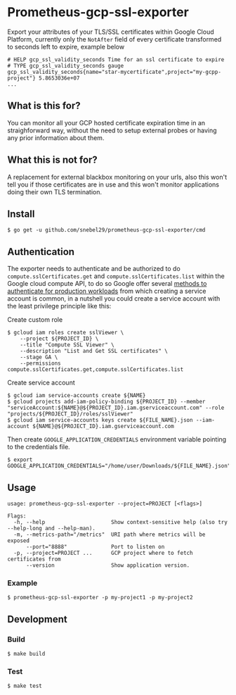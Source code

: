 # Prometheus-gcp-ssl-exporter
Export your attributes of your TLS/SSL certificates within Google Cloud Platform, currently only the `NotAfter` field of every certificate transformed to seconds left to expire, example below

```
# HELP gcp_ssl_validity_seconds Time for an ssl certificate to expire
# TYPE gcp_ssl_validity_seconds gauge
gcp_ssl_validity_seconds{name="star-mycertificate",project="my-gcpp-project"} 5.8653036e+07
...
```

## What is this for?
You can monitor all your GCP hosted certificate expiration time in an straighforward way, without the need to setup external probes or having any prior information about them.

## What this is not for?
A replacement for external blackbox monitoring on your urls, also this won't tell you if those certificates are in use and this won't monitor applications doing their own TLS termination.

## Install
```
$ go get -u github.com/snebel29/prometheus-gcp-ssl-exporter/cmd
```

## Authentication
The exporter needs to authenticate and be authorized to do `compute.sslCertificates.get` and `compute.sslCertificates.list` within the Google cloud compute API, to do so Google offer several [methods to authenticate for production workloads](https://cloud.google.com/docs/authentication/production) from which creating a service account is common, in a nutshell you could create a service account with the least privilege principle like this:

Create custom role
```
$ gcloud iam roles create sslViewer \
	--project ${PROJECT_ID} \
	--title "Compute SSL Viewer" \
	--description "List and Get SSL certificates" \
	--stage GA \
	--permissions compute.sslCertificates.get,compute.sslCertificates.list
```

Create service account
```
$ gcloud iam service-accounts create ${NAME}
$ gcloud projects add-iam-policy-binding ${PROJECT_ID} --member "serviceAccount:${NAME}@${PROJECT_ID}.iam.gserviceaccount.com" --role "projects/${PROJECT_ID}/roles/sslViewer"
$ gcloud iam service-accounts keys create ${FILE_NAME}.json --iam-account ${NAME}@${PROJECT_ID}.iam.gserviceaccount.com
```

Then create `GOOGLE_APPLICATION_CREDENTIALS` environment variable pointing to the credentials file.
```
$ export GOOGLE_APPLICATION_CREDENTIALS="/home/user/Downloads/${FILE_NAME}.json"
```

## Usage
```
usage: prometheus-gcp-ssl-exporter --project=PROJECT [<flags>]

Flags:
  -h, --help                     Show context-sensitive help (also try --help-long and --help-man).
  -m, --metrics-path="/metrics"  URI path where metrics will be exposed
      --port="8888"              Port to listen on
  -p, --project=PROJECT ...      GCP project where to fetch certificates from
      --version                  Show application version.
```

### Example
```
$ prometheus-gcp-ssl-exporter -p my-project1 -p my-project2
```

## Development

### Build
```
$ make build
```

### Test
```
$ make test
```
